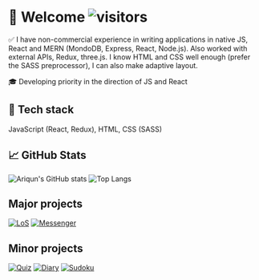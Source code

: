 # :boy: Welcome ![visitors](https://visitor-badge.glitch.me/badge?page_id=Ariqun) #
:white_check_mark: I have non-commercial experience in writing applications in native JS, React and MERN (MondoDB, Express, React, Node.js). Also worked with external APIs, Redux, three.js. I know HTML and CSS well enough (prefer the SASS preprocessor), I can also make adaptive layout.

:mortar_board: Developing priority in the direction of JS and React


## :memo: Tech stack ##
JavaScript (React, Redux), HTML, CSS (SASS)


## :chart_with_upwards_trend: GitHub Stats ##
![Ariqun's GitHub stats](https://github-readme-stats.vercel.app/api?username=ariqun&show_icons=true&theme=dracula&hide=stars,issues&count_private=true&include_all_commits&custom_title=Ariqun's%20GitHub%20stats)
![Top Langs](https://github-readme-stats.vercel.app/api/top-langs/?username=ariqun&layout=compact&theme=dracula)

## Major projects ##
[![LoS](https://github-readme-stats.vercel.app/api/pin/?username=ariqun&repo=League-of-stats)](https://github.com/Ariqun/League-of-stats)
[![Messenger](https://github-readme-stats.vercel.app/api/pin/?username=ariqun&repo=Messenger)](https://github.com/Ariqun/Messenger)

## Minor projects ##
[![Quiz](https://github-readme-stats.vercel.app/api/pin/?username=ariqun&repo=quiz)](https://github.com/Ariqun/quiz)
[![Diary](https://github-readme-stats.vercel.app/api/pin/?username=ariqun&repo=Diary)](https://github.com/Ariqun/Diary)
[![Sudoku](https://github-readme-stats.vercel.app/api/pin/?username=ariqun&repo=Sudoku)](https://github.com/Ariqun/Sudoku)

<!--
**Ariqun/Ariqun** is a ✨ _special_ ✨ repository because its `README.md` (this file) appears on your GitHub profile.

Here are some ideas to get you started:

- 🔭 I’m currently working on ...
- 🌱 I’m currently learning ...
- 👯 I’m looking to collaborate on ...
- 🤔 I’m looking for help with ...
- 💬 Ask me about ...
- 📫 How to reach me: ...
- 😄 Pronouns: ...
- ⚡ Fun fact: ...
-->
